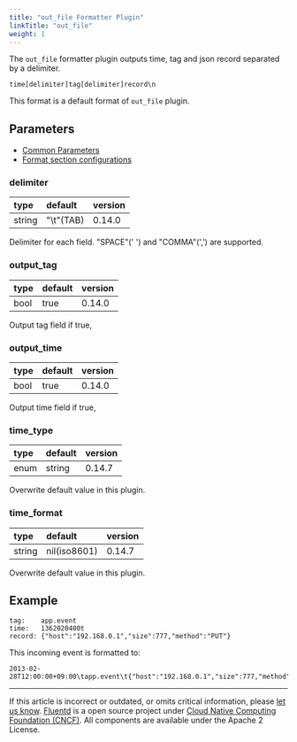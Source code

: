 ```yaml
---
title: "out_file Formatter Plugin"
linkTitle: "out_file"
weight: 1
---
```


The `out_file` formatter plugin outputs time, tag and json record
separated by a delimiter.

```
time[delimiter]tag[delimiter]record\n
```

This format is a default format of `out_file` plugin.

## Parameters

- [Common Parameters](/configuration/plugin-common-parameters.md)
- [Format section configurations](/configuration/format-section.md)

### delimiter

| type   | default    | version |
| :----- | :--------- | :------ |
| string | "\\t"(TAB) | 0.14.0  |

Delimiter for each field. "SPACE"(' ') and "COMMA"(',') are supported.

### output_tag

| type | default | version |
| :--- | :------ | :------ |
| bool | true    | 0.14.0  |

Output tag field if true,

### output_time

| type | default | version |
| :--- | :------ | :------ |
| bool | true    | 0.14.0  |

Output time field if true,

### time_type

| type | default | version |
| :--- | :------ | :------ |
| enum | string  | 0.14.7  |

Overwrite default value in this plugin.

### time_format

| type   | default      | version |
| :----- | :----------- | :------ |
| string | nil(iso8601) | 0.14.7  |

Overwrite default value in this plugin.

## Example

```
tag:    app.event
time:   1362020400t
record: {"host":"192.168.0.1","size":777,"method":"PUT"}
```

This incoming event is formatted to:

```
2013-02-28T12:00:00+09:00\tapp.event\t{"host":"192.168.0.1","size":777,"method":"PUT"}
```

---

If this article is incorrect or outdated, or omits critical information, please [let us know](https://github.com/fluent/fluentd-docs-gitbook/issues?state=open).
[Fluentd](http://www.fluentd.org/) is a open source project under [Cloud Native Computing Foundation (CNCF)](https://cncf.io/). All components are available under the Apache 2 License.
